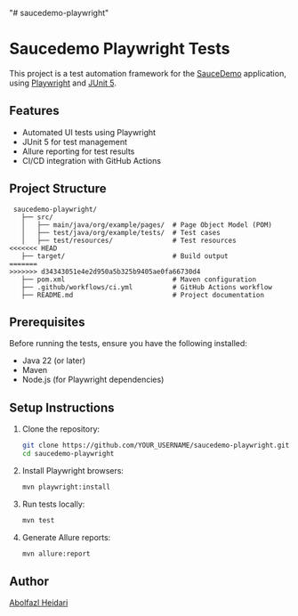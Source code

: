 "# saucedemo-playwright"

# Saucedemo Playwright Tests

This project is a test automation framework for the [SauceDemo](https://www.saucedemo.com/) application, using [Playwright](https://playwright.dev/java/) and [JUnit 5](https://junit.org/junit5/).

## Features

- Automated UI tests using Playwright
- JUnit 5 for test management
- Allure reporting for test results
- CI/CD integration with GitHub Actions

## Project Structure

```
 saucedemo-playwright/
   ├── src/
   │   ├── main/java/org/example/pages/  # Page Object Model (POM)
   │   ├── test/java/org/example/tests/  # Test cases
   │   ├── test/resources/               # Test resources
<<<<<<< HEAD
   ├── target/                           # Build output
=======
>>>>>>> d34343051e4e2d950a5b325b9405ae0fa66730d4
   ├── pom.xml                           # Maven configuration
   ├── .github/workflows/ci.yml          # GitHub Actions workflow
   ├── README.md                         # Project documentation
```

## Prerequisites

Before running the tests, ensure you have the following installed:

- Java 22 (or later)
- Maven
- Node.js (for Playwright dependencies)

## Setup Instructions

1. Clone the repository:
   ```sh
   git clone https://github.com/YOUR_USERNAME/saucedemo-playwright.git
   cd saucedemo-playwright
   ```
2. Install Playwright browsers:
   ```sh
   mvn playwright:install
   ```
3. Run tests locally:
   ```sh
   mvn test
   ```
4. Generate Allure reports:
   ```sh
   mvn allure:report
   ```
## Author

[Abolfazl Heidari](https://github.com/neotee314)
